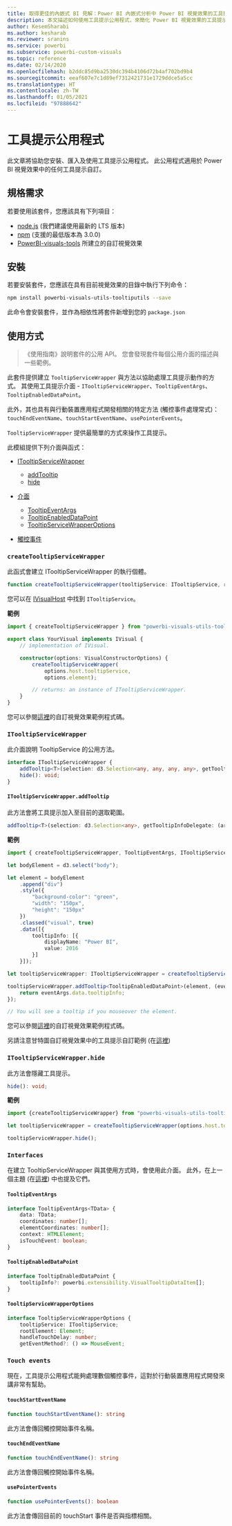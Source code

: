 ```yaml
---
title: 取得更佳的內嵌式 BI 見解：Power BI 內嵌式分析中 Power BI 視覺效果的工具提示公用程式使用簡介
description: 本文描述如何使用工具提示公用程式，來簡化 Power BI 視覺效果的工具提示自訂流程。 使用 Power BI 內嵌式分析，取得更佳的內嵌式 BI 見解。
author: KesemSharabi
ms.author: kesharab
ms.reviewer: sranins
ms.service: powerbi
ms.subservice: powerbi-custom-visuals
ms.topic: reference
ms.date: 02/14/2020
ms.openlocfilehash: b2ddc85d9ba2530dc394b4106d72b4af702bd9b4
ms.sourcegitcommit: eeaf607e7c1d89ef7312421731e1729ddce5a5cc
ms.translationtype: HT
ms.contentlocale: zh-TW
ms.lasthandoff: 01/05/2021
ms.locfileid: "97888642"
---
```

# <a name="tooltip-utils"></a>工具提示公用程式
此文章將協助您安裝、匯入及使用工具提示公用程式。 此公用程式適用於 Power BI 視覺效果中的任何工具提示自訂。

## <a name="requirements"></a>規格需求
若要使用該套件，您應該具有下列項目：
* [node.js](https://nodejs.org) (我們建議使用最新的 LTS 版本)
* [npm](https://www.npmjs.com/) (支援的最低版本為 3.0.0)
* [PowerBI-visuals-tools](https://www.npmjs.com/package/powerbi-visuals-tools) 所建立的自訂視覺效果

## <a name="installation"></a>安裝

若要安裝套件，您應該在具有目前視覺效果的目錄中執行下列命令：

```bash
npm install powerbi-visuals-utils-tooltiputils --save
```
此命令會安裝套件，並作為相依性將套件新增到您的 ```package.json```

## <a name="usage"></a>使用方式

> 《使用指南》說明套件的公用 API。 您會發現套件每個公用介面的描述與一些範例。

此套件提供建立 `TooltipServiceWrapper` 與方法以協助處理工具提示動作的方式。 其使用工具提示介面 - `ITooltipServiceWrapper`、`TooltipEventArgs`、`TooltipEnabledDataPoint`。 

此外，其也具有與行動裝置應用程式開發相關的特定方法 (觸控事件處理常式)：`touchEndEventName`、`touchStartEventName`、`usePointerEvents`。

`TooltipServiceWrapper` 提供最簡單的方式來操作工具提示。

此模組提供下列介面與函式：
* [ITooltipServiceWrapper](#itooltipservicewrapper)
  * [addTooltip](#itooltipservicewrapperaddtooltip)
  * [hide](#itooltipservicewrapperhide)

* [介面](#interfaces)
  * [TooltipEventArgs](#tooltipeventargs)
  * [TooltipEnabledDataPoint](#tooltipenableddatapoint)
  * [TooltipServiceWrapperOptions](#tooltipservicewrapperoptions)
* [觸控事件](#touch-events)

### `createTooltipServiceWrapper`
此函式會建立 ITooltipServiceWrapper 的執行個體。

```typescript
function createTooltipServiceWrapper(tooltipService: ITooltipService, rootElement: Element, handleTouchDelay?: number,  getEventMethod?: () => MouseEvent): ITooltipServiceWrapper;
```

您可以在 [IVisualHost](https://github.com/microsoft/PowerBI-visuals-tools/blob/master/templates/visuals/.api/v2.6.0/PowerBI-visuals.d.ts#L1335) 中找到 ```ITooltipService```。

**範例**

```typescript
import { createTooltipServiceWrapper } from "powerbi-visuals-utils-tooltiputils";

export class YourVisual implements IVisual {
    // implementation of IVisual.

    constructor(options: VisualConstructorOptions) {
        createTooltipServiceWrapper(
            options.host.tooltipService,
            options.element);

        // returns: an instance of ITooltipServiceWrapper.
    }
}
```

您可以參閱[這裡](https://github.com/microsoft/powerbi-visuals-gantt/blob/master/src/gantt.ts#L391)的自訂視覺效果範例程式碼。

### `ITooltipServiceWrapper`
此介面說明 TooltipService 的公用方法。

```typescript
interface ITooltipServiceWrapper {
    addTooltip<T>(selection: d3.Selection<any, any, any, any>, getTooltipInfoDelegate: (args: TooltipEventArgs<T>) => powerbi.extensibility.VisualTooltipDataItem[], getDataPointIdentity?: (args: TooltipEventArgs<T>) => powerbi.visuals.ISelectionId, reloadTooltipDataOnMouseMove?: boolean): void;
    hide(): void;
}
```

#### `ITooltipServiceWrapper.addTooltip`

此方法會將工具提示加入至目前的選取範圍。

```typescript
addTooltip<T>(selection: d3.Selection<any>, getTooltipInfoDelegate: (args: TooltipEventArgs<T>) => VisualTooltipDataItem[], getDataPointIdentity?: (args: TooltipEventArgs<T>) => ISelectionId, reloadTooltipDataOnMouseMove?: boolean): void;
```

**範例**

```typescript
import { createTooltipServiceWrapper, TooltipEventArgs, ITooltipServiceWrapper, TooltipEnabledDataPoint } from "powerbi-visuals-utils-tooltiputils";

let bodyElement = d3.select("body");

let element = bodyElement
    .append("div")
    .style({
        "background-color": "green",
        "width": "150px",
        "height": "150px"
    })
    .classed("visual", true)
    .data([{
        tooltipInfo: [{
            displayName: "Power BI",
            value: 2016
        }]
    }]);

let tooltipServiceWrapper: ITooltipServiceWrapper = createTooltipServiceWrapper(tooltipService, bodyElement.get(0)); // tooltipService is from the IVisualHost.

tooltipServiceWrapper.addTooltip<TooltipEnabledDataPoint>(element, (eventArgs: TooltipEventArgs<TooltipEnabledDataPoint>) => {
    return eventArgs.data.tooltipInfo;
});

// You will see a tooltip if you mouseover the element.
```

您可以參閱[這裡](https://github.com/microsoft/powerbi-visuals-gantt/blob/master/src/gantt.ts#L2931)的自訂視覺效果範例程式碼。

另請注意甘特圖自訂視覺效果中的工具提示自訂範例 (在[這裡](https://github.com/microsoft/powerbi-visuals-gantt/blob/master/src/gantt.ts#L573-L648))

### `ITooltipServiceWrapper.hide`

此方法會隱藏工具提示。

```typescript
hide(): void;
```

**範例**

```typescript
import {createTooltipServiceWrapper} from "powerbi-visuals-utils-tooltiputils";

let tooltipServiceWrapper = createTooltipServiceWrapper(options.host.tooltipService, options.element); // options are from the VisualConstructorOptions.

tooltipServiceWrapper.hide();
```
### `Interfaces`
在建立 TooltipServiceWrapper 與其使用方式時，會使用此介面。 此外，在上一個主題 (在[這裡](#itooltipservicewrapperaddtooltip)) 中也提及它們。

#### `TooltipEventArgs`
```typescript
interface TooltipEventArgs<TData> {
    data: TData;
    coordinates: number[];
    elementCoordinates: number[];
    context: HTMLElement;
    isTouchEvent: boolean;
}
```

#### `TooltipEnabledDataPoint`
```typescript
interface TooltipEnabledDataPoint {
    tooltipInfo?: powerbi.extensibility.VisualTooltipDataItem[];
}
```

#### `TooltipServiceWrapperOptions`
```typescript
interface TooltipServiceWrapperOptions {
    tooltipService: ITooltipService;
    rootElement: Element;
    handleTouchDelay: number;
    getEventMethod?: () => MouseEvent;
```

### `Touch events`

現在，工具提示公用程式能夠處理數個觸控事件，這對於行動裝置應用程式開發來講非常有幫助。

#### `touchStartEventName`
```typescript
function touchStartEventName(): string
```
此方法會傳回觸控開始事件名稱。

#### `touchEndEventName`
```typescript
function touchEndEventName(): string
```
此方法會傳回觸控開始事件名稱。

#### `usePointerEvents`
```typescript
function usePointerEvents(): boolean
```
此方法會傳回目前的 touchStart 事件是否與指標相關。
